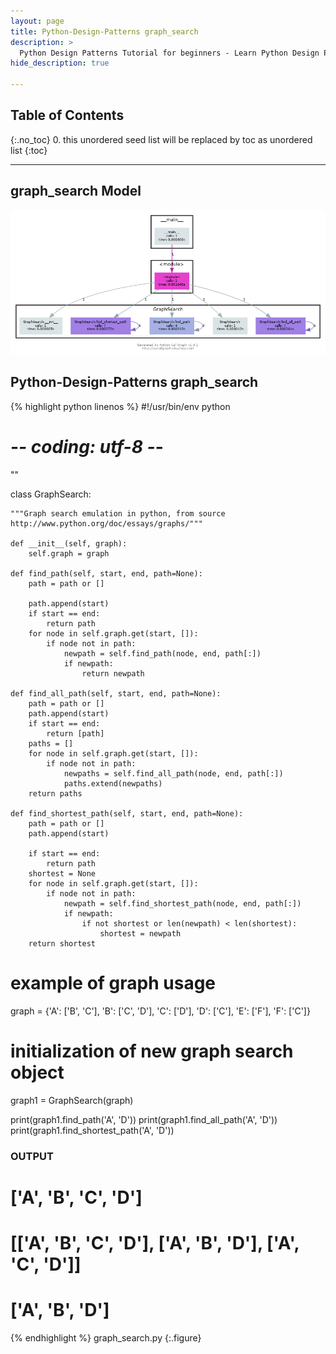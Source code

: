 ```yaml
---
layout: page
title: Python-Design-Patterns graph_search
description: >
  Python Design Patterns Tutorial for beginners - Learn Python Design Patterns in simple and easy steps starting from basic to advanced concepts with examples ...
hide_description: true

---
```


## Table of Contents
{:.no_toc}
0. this unordered seed list will be replaced by toc as unordered list
{:toc}

---

## graph_search Model

![](/courses/python-fesign-patterns/other/graph_search.py.png)

## Python-Design-Patterns graph_search

{% highlight python linenos %}
#!/usr/bin/env python
# -*- coding: utf-8 -*-

""

class GraphSearch:

    """Graph search emulation in python, from source
    http://www.python.org/doc/essays/graphs/"""

    def __init__(self, graph):
        self.graph = graph

    def find_path(self, start, end, path=None):
        path = path or []

        path.append(start)
        if start == end:
            return path
        for node in self.graph.get(start, []):
            if node not in path:
                newpath = self.find_path(node, end, path[:])
                if newpath:
                    return newpath

    def find_all_path(self, start, end, path=None):
        path = path or []
        path.append(start)
        if start == end:
            return [path]
        paths = []
        for node in self.graph.get(start, []):
            if node not in path:
                newpaths = self.find_all_path(node, end, path[:])
                paths.extend(newpaths)
        return paths

    def find_shortest_path(self, start, end, path=None):
        path = path or []
        path.append(start)

        if start == end:
            return path
        shortest = None
        for node in self.graph.get(start, []):
            if node not in path:
                newpath = self.find_shortest_path(node, end, path[:])
                if newpath:
                    if not shortest or len(newpath) < len(shortest):
                        shortest = newpath
        return shortest

# example of graph usage
graph = {'A': ['B', 'C'], 'B': ['C', 'D'], 'C': ['D'], 'D': ['C'], 'E': ['F'], 'F': ['C']}

# initialization of new graph search object
graph1 = GraphSearch(graph)

print(graph1.find_path('A', 'D'))
print(graph1.find_all_path('A', 'D'))
print(graph1.find_shortest_path('A', 'D'))

### OUTPUT ###
# ['A', 'B', 'C', 'D']
# [['A', 'B', 'C', 'D'], ['A', 'B', 'D'], ['A', 'C', 'D']]
# ['A', 'B', 'D']
{% endhighlight %}
graph_search.py
{:.figure}
